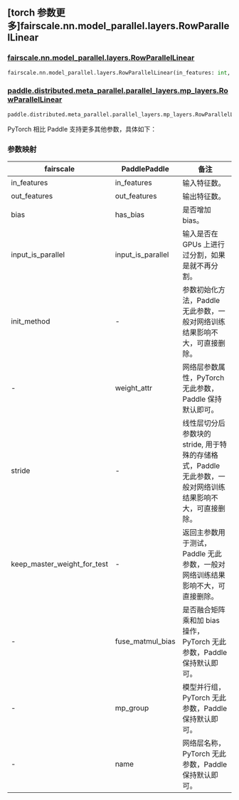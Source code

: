 ## [torch 参数更多]fairscale.nn.model_parallel.layers.RowParallelLinear

### [fairscale.nn.model_parallel.layers.RowParallelLinear](https://github.com/facebookresearch/fairscale/blob/164cc0f3170b4a3951dd84dda29c3e1504ac4d6e/fairscale/nn/model_parallel/layers.py#L299)

```python
fairscale.nn.model_parallel.layers.RowParallelLinear(in_features: int, out_features: int, bias: bool = True, input_is_parallel: bool = False, init_method: Callable[[torch.Tensor], torch.Tensor] = init.xavier_normal_, stride: int = 1, keep_master_weight_for_test: bool = False)
```

### [paddle.distributed.meta_parallel.parallel_layers.mp_layers.RowParallelLinear](https://github.com/PaddlePaddle/Paddle/blob/016766cc89fabc10181453ce70b701dd8ed019f6/python/paddle/distributed/fleet/layers/mpu/mp_layers.py#L291)

```python
paddle.distributed.meta_parallel.parallel_layers.mp_layers.RowParallelLinear(in_features, out_features, weight_attr=None, has_bias=True, input_is_parallel=False, fuse_matmul_bias=False, mp_group=None, name=None)
```

PyTorch 相比 Paddle 支持更多其他参数，具体如下：

### 参数映射

| fairscale                   | PaddlePaddle     | 备注      |
| ----------------------------| ---------------- | -------- |
| in_features                 | in_features      | 输入特征数。 |
| out_features                | out_features     | 输出特征数。 |
| bias                        | has_bias         | 是否增加 bias。 |
| input_is_parallel           | input_is_parallel| 输入是否在 GPUs 上进行过分割，如果是就不再分割。 |
| init_method                 |-                 | 参数初始化方法，Paddle 无此参数，一般对网络训练结果影响不大，可直接删除。 |
|-                            | weight_attr      | 网络层参数属性，PyTorch 无此参数，Paddle 保持默认即可。|
| stride                      |-                 | 线性层切分后参数块的 stride, 用于特殊的存储格式，Paddle 无此参数，一般对网络训练结果影响不大，可直接删除。 |
| keep_master_weight_for_test |-                 | 返回主参数用于测试，Paddle 无此参数，一般对网络训练结果影响不大，可直接删除。 |
|-                            | fuse_matmul_bias | 是否融合矩阵乘和加 bias 操作，PyTorch 无此参数，Paddle 保持默认即可。 |
|-                            | mp_group         | 模型并行组，PyTorch 无此参数，Paddle 保持默认即可。|
|-                            | name             | 网络层名称，PyTorch 无此参数，Paddle 保持默认即可。|

